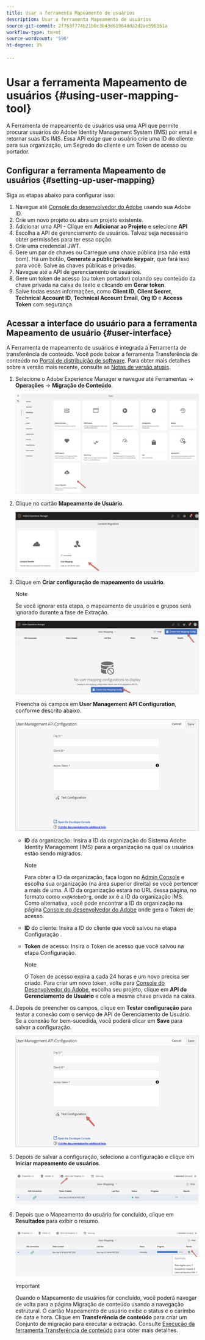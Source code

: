 ```yaml
---
title: Usar a ferramenta Mapeamento de usuários
description: Usar a ferramenta Mapeamento de usuários
source-git-commit: 2f763f774b21b0c3b43d61964dda2d2ae596161a
workflow-type: tm+mt
source-wordcount: '596'
ht-degree: 3%

---
```



# Usar a ferramenta Mapeamento de usuários {#using-user-mapping-tool}

A Ferramenta de mapeamento de usuários usa uma API que permite procurar usuários do Adobe Identity Management System (IMS) por email e retornar suas IDs IMS. Essa API exige que o usuário crie uma ID do cliente para sua organização, um Segredo do cliente e um Token de acesso ou portador.

## Configurar a ferramenta Mapeamento de usuários {#setting-up-user-mapping}

Siga as etapas abaixo para configurar isso:

1. Navegue até [Console do desenvolvedor do Adobe](https://console.adobe.io) usando sua Adobe ID.
1. Crie um novo projeto ou abra um projeto existente.
1. Adicionar uma API - Clique em **Adicionar ao Projeto** e selecione **API**
1. Escolha a API de gerenciamento de usuários.  Talvez seja necessário obter permissões para ter essa opção.
1. Crie uma credencial JWT.
1. Gere um par de chaves ou Carregue uma chave pública (rsa não está bom).  Há um botão, **Generate a public/private keypair**, que fará isso para você.  Salve as chaves públicas e privadas.
1. Navegue até a API de gerenciamento de usuários.
1. Gere um token de acesso (ou token portador) colando seu conteúdo da chave privada na caixa de texto e clicando em **Gerar token**.
1. Salve todas essas informações, como **Client ID**, **Client Secret**, **Technical Account ID**, **Technical Account Email**, **Org ID** e **Access Token** com segurança.

## Acessar a interface do usuário para a ferramenta Mapeamento de usuário {#user-interface}

A Ferramenta de mapeamento de usuários é integrada à Ferramenta de transferência de conteúdo. Você pode baixar a ferramenta Transferência de conteúdo no [Portal de distribuição de software](https://experience.adobe.com/#/downloads/content/software-distribution/en/aemcloud.html). Para obter mais detalhes sobre a versão mais recente, consulte as [Notas de versão atuais](/help/release-notes/release-notes-cloud/release-notes-current.md).

1. Selecione o Adobe Experience Manager e navegue até Ferramentas -> **Operações** -> **Migração de Conteúdo**.

   ![imagem](/help/move-to-cloud-service/content-transfer-tool/assets-user-mapping/user-mapping-access1.png)

1. Clique no cartão **Mapeamento de Usuário**.

   ![imagem](/help/move-to-cloud-service/content-transfer-tool/assets-user-mapping/user-mapping-access2.png)

1. Clique em **Criar configuração de mapeamento de usuário**.

   >[!NOTE]
   >Se você ignorar esta etapa, o mapeamento de usuários e grupos será ignorado durante a fase de Extração.

   ![imagem](/help/move-to-cloud-service/content-transfer-tool/assets-user-mapping/user-mapping-access5.png)

   Preencha os campos em **User Management API Configuration**, conforme descrito abaixo.

   ![imagem](/help/move-to-cloud-service/content-transfer-tool/assets-user-mapping/user-mapping-access3.png)


   * **ID** da organização: Insira a ID da organização do Sistema Adobe Identity Management (IMS) para a organização na qual os usuários estão sendo migrados.

      >[!NOTE]
      >Para obter a ID da organização, faça logon no [Admin Console](https://adminconsole.adobe.com/) e escolha sua organização (na área superior direita) se você pertencer a mais de uma. A ID da organização estará no URL dessa página, no formato como `xx@AdobeOrg`, onde xx é a ID da organização IMS.  Como alternativa, você pode encontrar a ID da organização na página [Console do desenvolvedor do Adobe](https://console.adobe.io) onde gera o Token de acesso.

   * **ID** do cliente: Insira a ID do cliente que você salvou na etapa Configuração .

   * **Token** de acesso: Insira o Token de acesso que você salvou na etapa Configuração.

      >[!NOTE]
      >O Token de acesso expira a cada 24 horas e um novo precisa ser criado. Para criar um novo token, volte para [Console do Desenvolvedor do Adobe](https://console.adobe.io), escolha seu projeto, clique em **API do Gerenciamento de Usuário** e cole a mesma chave privada na caixa.

1. Depois de preencher os campos, clique em **Testar configuração** para testar a conexão com o serviço de API de Gerenciamento de Usuário. Se a conexão for bem-sucedida, você poderá clicar em **Save** para salvar a configuração.

   ![imagem](/help/move-to-cloud-service/content-transfer-tool/assets-user-mapping/user-mapping-access4.png)

1. Depois de salvar a configuração, selecione a configuração e clique em **Iniciar mapeamento de usuários**.

   ![imagem](/help/move-to-cloud-service/content-transfer-tool/assets-user-mapping/user-mapping-landing4.png)

1. Depois que o Mapeamento do usuário for concluído, clique em **Resultados** para exibir o resumo.

   ![imagem](/help/move-to-cloud-service/content-transfer-tool/assets-user-mapping/user-mapping-landing5.png)

   >[!IMPORTANT]
   >Quando o Mapeamento de usuários for concluído, você poderá navegar de volta para a página Migração de conteúdo usando a navegação estrutural. O cartão Mapeamento de usuário exibe o status e o carimbo de data e hora. Clique em **Transferência de conteúdo** para criar um Conjunto de migração para executar a extração. Consulte [Execução da ferramenta Transferência de conteúdo](https://experienceleague.adobe.com/docs/experience-manager-cloud-service/moving/cloud-migration/content-transfer-tool/using-content-transfer-tool.html?lang=en#running-tool) para obter mais detalhes.
